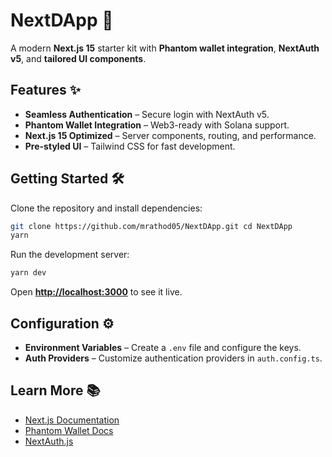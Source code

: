 
# **NextDApp** 🚀

A modern **Next.js 15** starter kit with **Phantom wallet integration**, **NextAuth v5**, and **tailored UI components**.

## **Features** ✨

-   **Seamless Authentication** – Secure login with NextAuth v5.
-   **Phantom Wallet Integration** – Web3-ready with Solana support.
-   **Next.js 15 Optimized** – Server components, routing, and performance.
-   **Pre-styled UI** – Tailwind CSS for fast development.

## **Getting Started** 🛠

Clone the repository and install dependencies:

```sh
git clone https://github.com/mrathod05/NextDApp.git cd NextDApp  
yarn
```

Run the development server:

```sh
yarn dev
```

Open **[http://localhost:3000](http://localhost:3000)** to see it live.

## **Configuration** ⚙️

-   **Environment Variables** – Create a `.env` file and configure the keys.
-   **Auth Providers** – Customize authentication providers in `auth.config.ts`.

## **Learn More** 📚

-   [Next.js Documentation](https://nextjs.org/docs)
-   [Phantom Wallet Docs](https://phantom.com/en-GB)
-   [NextAuth.js](https://authjs.dev/)
